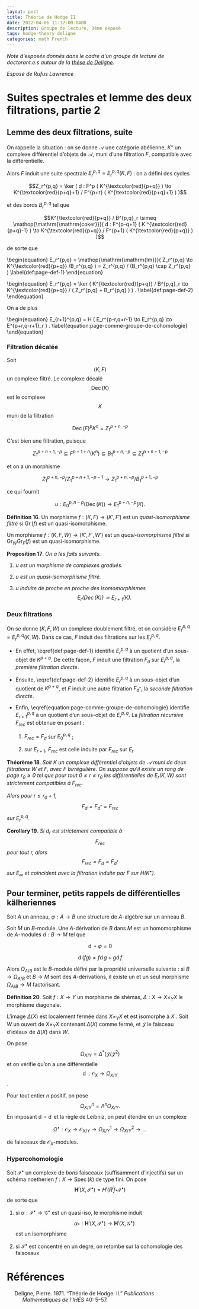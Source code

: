 ```yaml
---
layout: post
title: Théorie de Hodge II
date: 2022-04-06 11:12:00-0400
description: Groupe de lecture, 3ème exposé 
tags: hodge-theory deligne
categories: math French
---
```


*Note d'exposés donnés dans le cadre d'un groupe de lecture de doctorant.e.s autour de la [thèse de Deligne](http://www.numdam.org/item/PMIHES_1971__40__5_0.pdf).* 

*Esposé de Rufus Lawrence* 
 
# Suites spectrales et lemme des deux filtrations, partie 2

## Lemme des deux filtrations, suite

On rappelle la situation : on se donne $\mathscr{A}$ une catégorie
abélienne, $K^\bullet$ un complexe différentiel d’objets de
$\mathscr{A}$, muni d’une filtration $F$, compatible avec la
différentielle.

Alors $F$ induit une suite spectrale $E^{p,q}_r = E^{p,q}_r ( K , F )$ :
on a défini des cycles

$$Z_r^{p,q} = \ker ( d : F^p ( K^{\textcolor{red}{p+q}} ) \to K^{\textcolor{red}{p+q}+1} / F^{p+r} ( K^{\textcolor{red}{p+q}+1} ) )$$

et des bords $B_r^{p,q}$ tel que

$$K^{\textcolor{red}{p+q}}  / B^{p,q}_r \simeq \mathop{\mathrm{\mathrm{coker}}}( d : F^{p-q+1} ( K ^{\textcolor{red}{p+q}-1} ) \to K^{\textcolor{red}{p+q}} / F^{p+1} ( K^{\textcolor{red}{p+q}} ) )$$

de sorte que 

\begin{equation}
    E_r^{p,q}   = \mathop{\mathrm{\mathrm{Im}}}( Z_r^{p,q} \to K^{\textcolor{red}{p+q}} /B_r^{p,q} ) = Z_r^{p,q} / (B_r^{p,q} \cap Z_r^{p,q} ) \label{def:page-def-1}
\end{equation}

\begin{equation}
    E_r^{p,q}  = \ker ( K^{\textcolor{red}{p+q}} / B^{p,q}_r  \to K^{\textcolor{red}{p+q}} / ( Z_r^{p,q} + B_r^{p,q} ) )  . \label{def:page-def-2}
\end{equation}


On a de plus

\begin{equation}
E_{r+1}^{p,q} = H ( E_r^{p-r,q+r-1} \to E_r^{p,q} \to E^{p+r,q-r+1}_r ) . \label{equation:page-comme-groupe-de-cohomologie}
\end{equation}


### Filtration décalée

Soit $$ ( K,F ) $$ un complexe filtré. Le complexe décalé
$$\mathop{\mathrm{\mathrm{Dec}}}( K )$$ est le complexe $$ K $$ muni de la
filtration

$$\mathop{\mathrm{\mathrm{Dec}}}( F ) ^p K^n  =   Z_1^{p+n , - p }$$

C’est bien une filtration, puisque

$$Z^{p+n +1 , - p}_1 \subseteq F^{p+1+n} ( K^n  ) \subseteq B_1^{p+n , - p} \subseteq Z_1^{p+n+1, -p}$$

et on a un morphisme

$$Z_1^{p+n, -p} / Z_1^{p+n+1, - p - 1 } \longrightarrow Z_1^{p+n, -p} / B_1^{p+1, - p  }$$

ce qui fournit

$$u : E_0^{p,n-p} ( \mathop{\mathrm{\mathrm{Dec}}}( K ) ) \longrightarrow E_1^{p+n,-p} ( K ).$$

<div class="mydef" markdown="1">

**Définition 16**. Un morphisme $f : ( K , F ) \to ( K ' , F ' )$ est un
*quasi-isomorphisme filtré* si $\mathop{\mathrm{\mathrm{Gr}}}( f  )$ est
un quasi-isomorphisme.

Un morphisme $f : ( K , F , W  ) \to ( K ' , F ' , W ' )$ est un
*quasi-isomorphisme filtré* si
$\mathop{\mathrm{\mathrm{Gr}}}_W \mathop{\mathrm{\mathrm{Gr}}}_F ( f  )$
est un quasi-isomorphisme.

</div>

<div class="myptn" markdown="1">

**Proposition 17**. *On a les faits suivants.*

1.  *$u$ est un morphisme de complexes gradués.*

2.  *$u$ est un quasi-isomorphisme filtré.*

3.  *$u$ induite de proche en proche des isomomorphismes
    $$E_r ( \mathop{\mathrm{\mathrm{Dec}}}( K ) ) \simeq E_{r+1} ( K ) .$$*

</div>

### Deux filtrations

On se donne $( K , F , W )$ un complexe doublement filtré, et on
considère $E^{p,q}_r = E_r^{p,q} ( K , W )$. Dans ce cas, $F$ induit des
filtrations sur les $E_r^{p,q}$.

-   En effet, \eqref{def:page-def-1} identifie
    $E_r^{p,q}$ à un quotient d’un sous-objet de $K^{p+q}$. De cette
    façon, $F$ induit une filtration $F_d$ sur $E_r^{p,q}$, la *première
    filtration directe*.

-   Ensuite, \eqref{def:page-def-2} identifie
    $E_r^{p,q}$ à un sous-objet d’un quotient de $K^{p+q}$, et $F$
    induit une autre filtration $F_{d^*}$, la *seconde filtration
    directe*.

-   Enfin, \eqref{equation:page-comme-groupe-de-cohomologie}
    identifie $E_{r+1}^{p,q}$ à un quotient d’un sous-objet de
    $E_r^{p,q}$. La *filtration récursive $F_{rec}$* est obtenue en
    posant :

    1.  $F_{rec} = F_d$ sur $E_0^{p,q}$ ;

    2.  sur $E_{r+1}$, $F_{rec}$ est celle induite par $F_{rec}$ sur
        $E_r$.

<div class="mythm" markdown="1">

**Théorème 18**. *Soit $K$ un complexe différentiel d’objets de
$\mathscr{A}$ muni de deux filtrations $W$ et $F$, avec $F$
birrégulière. On suppose qu’il existe un rang de page $r_0 \geqslant 0$
tel que pour tout $0\leqslant r \leqslant r_0$ les différentielles de
$E_r ( K , W )$ sont strictement compatibles à $F_{rec}$.*

*Alors pour $r\leqslant r_0 +1$, $$F_d = F_{d^* } = F_{rec}$$ sur
$E_r^{p,q}$.*

</div>

<div class="mycor" markdown="1">

**Corollary 19**. *Si $d_r$ est strictement compatible à $$F_{rec}$$ pour
tout $r$, alors $$F_{rec} = F_d = F_{d^*}$$ sur $E_\infty$ et coincident
avec la filtration induite par $F$ sur $H ( K^\bullet )$.*

</div>

## Pour terminer, petits rappels de différentielles kälheriennes

Soit $A$ un anneau, $\varphi : A \to B$ une structure de $A$-algèbre sur
un anneau $B$.

Soit $M$ un $B$-module. Une $A$-dérivation de $B$ dans $M$ est un
homomorphisme de $A$-modules $\mathrm d:B\to M$ tel que

$$
\mathop{\mathrm{\mathrm{d}}}\circ \varphi  = 0 
$$

$$
\mathop{\mathrm{\mathrm{d}}}( fg )  = f \mathop{\mathrm{\mathrm{d}}}g + g \mathop{\mathrm{\mathrm{d}}}f    
$$

Alors $\Omega_{A/B}$ est le $B$-module défini par la propriété
universelle suivante : si $B\to \Omega_{A/B}$ et $B\to M$ sont des
$A$-dérivations, il existe un et un seul morphisme $\Omega_{A/B} \to M$
factorisant.

<div class="mydef" markdown="1">

**Définition 20**. Soit $f: X \to Y$ un morphisme de shémas,
$\Delta : X \to X \times_Y X$ le morphisme diagonale.

L’image $\Delta ( X )$ est localement fermée dans $X\times _Y X$ et est
isomorphe à $X$ . Soit $W$ un ouvert de $X\times _Y X$ contenant
$\Delta ( X )$ comme fermé, et $\mathscr J$ le faisceau d’idéaux de
$\Delta ( X )$ dans $W$.

On pose $$\Omega_{X/Y} = \Delta ^* ( \mathscr J / \mathscr J^2 )$$ et on
vérifie qu’on a une différentielle
$$\mathop{\mathrm{\mathrm{d}}}: \mathscr{O}_X \to \Omega_{X/Y}$$.

Pour tout entier $n$ positif, on pose
$$\Omega_{X/Y}^n = \Lambda ^n \Omega_{X/Y} .$$ En imposant
$\mathop{\mathrm{\mathrm{d}}}\circ \mathop{\mathrm{\mathrm{d}}}$ et la
règle de Leibniz, on peut étendre en un complexe

$$\Omega^\bullet : \mathscr{O}_X \to \mathscr{O}_{X/Y} \to \Omega^1_{X/Y} \to \Omega^2_{X/Y} \to ...$$

de faisceaux de $\mathscr{O}_X$-modules.

### Hypercohomologie

Soit $\mathscr{I}^\bullet$ un complexe de *bons* faisceaux (suffisamment
d’injectifs) sur un schéma noetherien
$f: X \to \mathop{\mathrm{\mathrm{Spec}}}( k )$ de type fini. On pose
$$\mathbf H^i ( X , \mathscr{I}^\bullet ) = H^i ( R^i f_* \mathscr{I}^\bullet )$$
de sorte que

1.  si $\alpha : \mathscr{I}^\bullet \to \mathscr G^\bullet$ est un
    quasi-iso, le morphisme induit
    $$\alpha_* : \mathbf H^i ( X , \mathscr{I}^\bullet ) \to \mathbf H^i ( X , \mathscr G^\bullet )$$
    est un isomorphisme

2.  si $\mathscr{I}^\bullet$ est concentré en un degré, on retombe sur
    la cohomologie des faisceaux

</div>

<div id="refs" class="references csl-bib-body hanging-indent"
markdown="1">





# Références 


<div id="refs" class="references csl-bib-body hanging-indent"
markdown="1">

<div id="ref-deligne1971theorie" class="csl-entry" markdown="1">

Deligne, Pierre. 1971. “Théorie de Hodge: II.” *Publications
Mathématiques de l’IHÉS* 40: 5–57.

</div>

</div>



